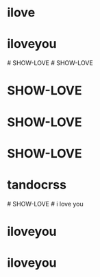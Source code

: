 # ilove
# iloveyou
#   S H O W - L O V E  
 # SHOW-LOVE
# SHOW-LOVE
# SHOW-LOVE
# SHOW-LOVE
# tandocrss
#   S H O W - L O V E  
 # i love you
# iloveyou
# iloveyou
